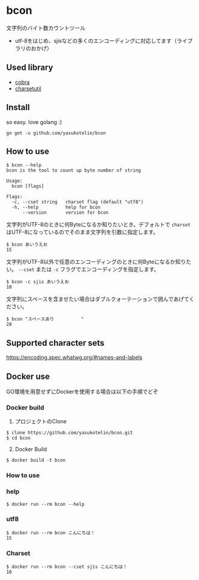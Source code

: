 # bcon
文字列のバイト数カウントツール

* utf-8をはじめ、sjisなどの多くのエンコーディングに対応してます（ライブラリのおかげ） 

## Used library
* [cobra](https://github.com/spf13/cobra)
* [charsetutil](https://github.com/yuin/charsetutil)

## Install
so easy. love golang :)

```
go get -u github.com/yasukotelin/bcon
```

## How to use

```
$ bcon --help
bcon is the tool to count up byte number of string

Usage:
  bcon [flags]

Flags:
  -c, --cset string   charset flag (default "utf8")
  -h, --help          help for bcon
      --version       version for bcon
```

文字列がUTF-8のときに何Byteになるか知りたいとき。デフォルトで `charset` はUTF-8になっているのでそのまま文字列を引数に指定します。

```
$ bcon あいうえお
15
```

文字列がUTF-8以外で任意のエンコーディングのときに何Byteになるか知りたい。 `--cset` または `-c` フラグでエンコーディングを指定します。

```
$ bcon -c sjis あいうえお
10
```

文字列にスペースを含ませたい場合はダブルクォーテーションで囲んであげてください。

```
$ bcon "スペースあり          "
28
```

## Supported character sets

https://encoding.spec.whatwg.org/#names-and-labels

## Docker use

GO環境を用意せずにDockerを使用する場合は以下の手順でどぞ

### Docker build

1. プロジェクトのClone

```
$ clone https://github.com/yasukotelin/bcon.git
$ cd bcon
```

2. Docker Build

```
$ docker build -t bcon
```

### How to use

### help

```
$ docker run --rm bcon --help
```

### utf8

```
$ docker run --rm bcon こんにちは！
15
```

### Charset

```
$ docker run --rm bcon --cset sjis こんにちは！
10
```